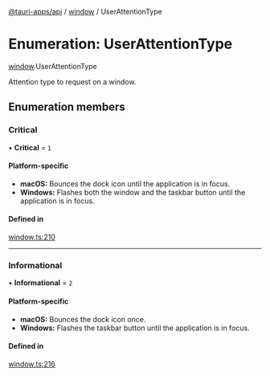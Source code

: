 [@tauri-apps/api](../README.md) / [window](../modules/window.md) / UserAttentionType

# Enumeration: UserAttentionType

[window](../modules/window.md).UserAttentionType

Attention type to request on a window.

## Enumeration members

### Critical

• **Critical** = `1`

#### Platform-specific
 - **macOS:** Bounces the dock icon until the application is in focus.
- **Windows:** Flashes both the window and the taskbar button until the application is in focus.

#### Defined in

[window.ts:210](https://github.com/tauri-apps/tauri/blob/787ea09/tooling/api/src/window.ts#L210)

___

### Informational

• **Informational** = `2`

#### Platform-specific
- **macOS:** Bounces the dock icon once.
- **Windows:** Flashes the taskbar button until the application is in focus.

#### Defined in

[window.ts:216](https://github.com/tauri-apps/tauri/blob/787ea09/tooling/api/src/window.ts#L216)
